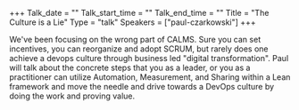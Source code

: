 +++
Talk_date = ""
Talk_start_time = ""
Talk_end_time = ""
Title = "The Culture is a Lie"
Type = "talk"
Speakers = ["paul-czarkowski"]
+++

We've been focusing on the wrong part of CALMS. Sure you can set incentives, you can reorganize and adopt SCRUM, but rarely does one achieve a devops culture through business led "digital transformation". Paul will talk about the concrete steps that you as a leader, or you as a practitioner can utilize Automation, Measurement, and Sharing within a Lean framework and move the needle and drive towards a DevOps culture by doing the work and proving value.
